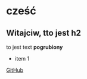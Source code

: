 # cześć

## Witajciw, tto jest h2

to jest text **pogrubiony**

* item 1

[GitHub](https://github.com)
